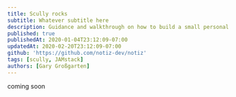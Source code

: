```yaml
---
title: Scully rocks
subtitle: Whatever subtitle here
description: Guidance and walkthrough on how to build a small personal blog as an angular developer
published: true
publishedAt: 2020-01-04T23:12:09-07:00
updatedAt: 2020-02-20T23:12:09-07:00
github: 'https://github.com/notiz-dev/notiz'
tags: [scully, JAMstack]
authors: [Gary Großgarten]
---
```


coming soon

<ion-toolbar></ion-toolbar>
